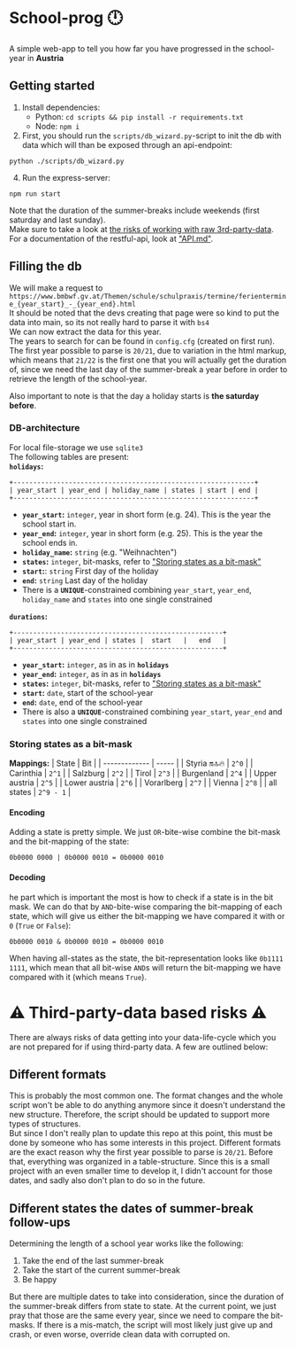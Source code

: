 # School-prog 🕛
A simple web-app to tell you how far you have progressed in the school-year in **Austria**

## Getting started
1. Install dependencies:
    - Python: `cd scripts && pip install -r requirements.txt`
    - Node: `npm i`
2. First, you should run the `scripts/db_wizard.py`-script to init the db with data which will than be exposed through an api-endpoint:
```
python ./scripts/db_wizard.py
```
4. Run the express-server:
```
npm run start
```

Note that the duration of the summer-breaks include weekends (first saturday and last sunday).  
Make sure to take a look at [the risks of working with raw 3rd-party-data](#⚠️-third-party-data-based-risks-⚠️).  
For a documentation of the restful-api, look at ["API.md"](./API.md).

## Filling the db
We will make a request to `https://www.bmbwf.gv.at/Themen/schule/schulpraxis/termine/ferientermine_{year_start}_-_{year_end}.html`  
It should be noted that the devs creating that page were so kind to put the data into main, so its not really hard to parse it with `bs4`  
We can now extract the data for this year.  
The years to search for can be found in `config.cfg` (created on first run).
The first year possible to parse is `20/21`, due to variation in the html markup, which means that `21/22` is the first one that you will actually get the duration of, since we need the last day of the summer-break a year before in order to retrieve the length of the school-year.
  
Also important to note is that the day a holiday starts is **the saturday before**.

### DB-architecture
For local file-storage we use `sqlite3`  
The following tables are present:  
**`holidays`:**
```
+-------------------------------------------------------------+
| year_start | year_end | holiday_name | states | start | end |
+-------------------------------------------------------------+
```
- **`year_start`:** `integer`, year in short form (e.g. 24). This is the year the school start in.
- **`year_end`:** `integer`, year in short form (e.g. 25). This is the year the school ends in.
- **`holiday_name`:** `string` (e.g. "Weihnachten")
- **`states`:** `integer`, bit-masks, refer to ["Storing states as a bit-mask"](#storing-states-as-a-bit-mask)
- **`start`:**: `string` First day of the holiday
- **`end`:** `string` Last day of the holiday
- There is a **`UNIQUE`**-constrained combining `year_start`, `year_end`, `holiday_name` and `states` into one single constrained

**`durations`:**
```
+-----------------------------------------------------+
| year_start | year_end | states |  start   |   end   |
+-----------------------------------------------------+
```
- **`year_start`:** `integer`, as in as in **`holidays`**
- **`year_end`:** `integer`, as in as in **`holidays`**
- **`states`:** `integer`, bit-masks, refer to ["Storing states as a bit-mask"](#storing-states-as-a-bit-mask)
- **`start`:** `date`, start of the school-year
- **`end`:** `date`, end of the school-year
- There is also a **`UNIQUE`**-constrained combining `year_start`, `year_end` and `states` into one single constrained

### Storing states as a bit-mask
**Mappings:**
| State         | Bit   |
| ------------- | ----- |
| Styria 🔛🔝🔥    | `2^0` |
| Carinthia     | `2^1` |
| Salzburg      | `2^2` |
| Tirol         | `2^3` |
| Burgenland    | `2^4` |
| Upper austria | `2^5` |
| Lower austria | `2^6` |
| Vorarlberg    | `2^7` |
| Vienna        | `2^8` |
| all states    | `2^9 - 1` |

#### Encoding
Adding a state is pretty simple.
We just `OR`-bite-wise combine the bit-mask and the bit-mapping of the state:
```
0b0000 0000 | 0b0000 0010 = 0b0000 0010
```

#### Decoding
he part which is important the most is how to check if a state is in the bit mask. We can do that by `AND`-bite-wise comparing the bit-mapping of each state, which will give us either the bit-mapping we have compared it with or `0` (`True` or `False`):
```
0b0000 0010 & 0b0000 0010 = 0b0000 0010
```

When having all-states as the state, the bit-representation looks like `0b1111 1111`, which mean that all bit-wise `AND`s will return the bit-mapping we have compared with it (which means `True`).

# ⚠️ Third-party-data based risks ⚠️
There are always risks of data getting into your data-life-cycle which you are not prepared for if using third-party data. A few are outlined below:
## Different formats
This is probably the most common one. The format changes and the whole script won't be able to do anything anymore since it doesn't understand the new structure. 
Therefore, the script should be updated to support more types of structures.  
But since I don't really plan to update this repo at this point, this must be done by someone who has some interests in this project.
Different formats are the exact reason why the first year possible to parse is `20/21`. Before that, everything was organized in a table-structure. Since this is a small
project with an even smaller time to develop it, I didn't account for those dates, and sadly also don't plan to do so in the future.

## Different states the dates of summer-break follow-ups
Determining the length of a school year works like the following:
1. Take the end of the last summer-break
2. Take the start of the current summer-break
3. Be happy

But there are multiple dates to take into consideration, since the duration of the summer-break differs from state to state. At the current point, we just pray that those are the same every year, since we need to compare the bit-masks. If there is a mis-match, the script will most likely just give up and crash, or even worse, override clean data with corrupted on.